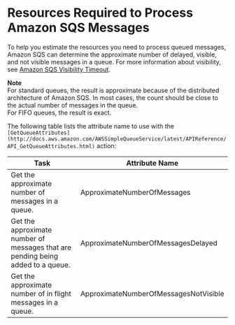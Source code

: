 # Resources Required to Process Amazon SQS Messages<a name="sqs-resources-required-process-messages"></a>

To help you estimate the resources you need to process queued messages, Amazon SQS can determine the approximate number of delayed, visible, and not visible messages in a queue\. For more information about visibility, see [Amazon SQS Visibility Timeout](sqs-visibility-timeout.md)\.

**Note**  
For standard queues, the result is approximate because of the distributed architecture of Amazon SQS\. In most cases, the count should be close to the actual number of messages in the queue\.  
For FIFO queues, the result is exact\.

The following table lists the attribute name to use with the `[GetQueueAttributes](http://docs.aws.amazon.com/AWSSimpleQueueService/latest/APIReference/API_GetQueueAttributes.html)` action:


| Task | Attribute Name | 
| --- | --- | 
| Get the approximate number of messages in a queue\. | ApproximateNumberOfMessages | 
| Get the approximate number of messages that are pending being added to a queue\. | ApproximateNumberOfMessagesDelayed | 
| Get the approximate number of in flight messages in a queue\. | ApproximateNumberOfMessagesNotVisible | 